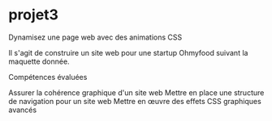# projet3

Dynamisez une page web avec des animations CSS

Il s'agit de construire un site web pour une startup Ohmyfood suivant la maquette donnée.



Compétences évaluées

Assurer la cohérence graphique d'un site web
Mettre en place une structure de navigation pour un site web
Mettre en œuvre des effets CSS graphiques avancés
